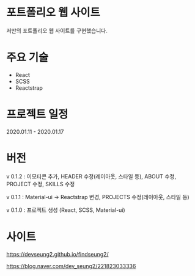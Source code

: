 # 포트폴리오 웹 사이트

저만의 포트폴리오 웹 사이트를 구현했습니다.

# 주요 기술

- React
- SCSS
- Reactstrap

# 프로젝트 일정

2020.01.11 - 2020.01.17

# 버전

v 0.1.2 : 이모티콘 추가, HEADER 수정(레이아웃, 스타일 등), ABOUT 수정, PROJECT 수정, SKILLS 수정

v 0.1.1 : Material-ui -> Reactstrap 변경, PROJECTS 수정(레이아웃, 스타일 등)

v 0.1.0 : 프로젝트 생성 (React, SCSS, Material-ui)

# 사이트

https://devseung2.github.io/findseung2/

https://blog.naver.com/dev_seung2/221823033336
